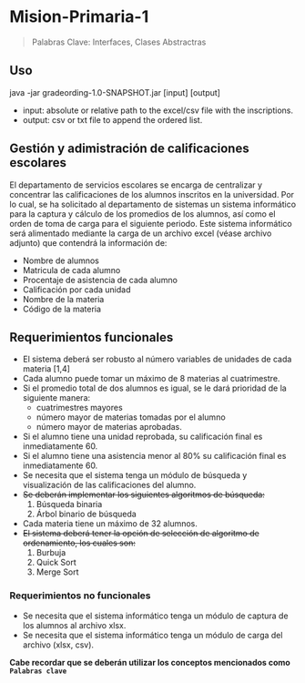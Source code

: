 # Mision-Primaria-1
  > Palabras Clave: Interfaces, Clases Abstractras
  
## Uso
java -jar gradeording-1.0-SNAPSHOT.jar [input] [output]  
* input: absolute or relative path to the excel/csv file with the inscriptions. 
* output: csv or txt file to append the ordered list.

## Gestión y adimistración de calificaciones escolares

El departamento de servicios escolares se encarga de centralizar y concentrar las calificaciones de los
alumnos inscritos en la universidad. Por lo cual, se ha solicitado al departamento de sistemas un sistema
informático para la captura y cálculo de los promedios de los alumnos, así como el orden de toma de carga
para el siguiente periodo. Este sistema informático será alimentado mediante la carga de un archivo excel
(véase archivo adjunto) que contendrá la información de:

  * Nombre de alumnos
  * Matricula de cada alumno
  * Procentaje de asistencia de cada alumno
  * Calificación por cada unidad
  * Nombre de la materia
  * Código de la materia
  
## Requerimientos funcionales
  * El sistema deberá ser robusto al número variables de unidades de cada materia [1,4]
  * Cada alumno puede tomar un máximo de 8 materias al cuatrimestre.
  * Si el promedio total de dos alumnos es igual, se le dará prioridad de la siguiente manera:
    * cuatrimestres mayores
    * número mayor de materias tomadas por el alumno
    * número mayor de materias aprobadas.
  * Si el alumno tiene una unidad reprobada, su calificación final es inmediatamente 60.
  * Si el alumno tiene una asistencia menor al 80% su calificación final es inmediatamente 60.
  * Se necesita que el sistema tenga un módulo de búsqueda y visualización de las calificaciones del alumno.
  * ~~Se deberán implementar los siguientes algoritmos de búsqueda:~~
    1. Búsqueda binaria
    1. Árbol binario de búsqueda
  * Cada materia tiene un máximo de 32 alumnos.
  * ~~El sistema deberá tener la opción de selección de algoritmo de ordenamiento, los cuales son:~~
    1. Burbuja
    1. Quick Sort
    1. Merge Sort
    
### Requerimientos no funcionales
  * Se necesita que el sistema informático tenga un módulo de captura de los alumnos al archivo xlsx.
  * Se necesita que el sistema informático tenga un módulo de carga del archivo (xlsx, csv).
  
    
**Cabe recordar que se deberán utilizar los conceptos mencionados como `Palabras clave`**

